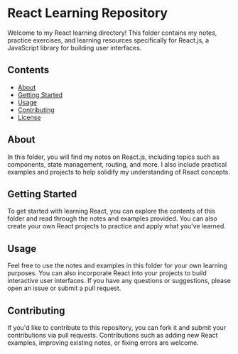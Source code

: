 # React Learning Repository

Welcome to my React learning directory! This folder contains my notes, practice exercises, and learning resources specifically for React.js, a JavaScript library for building user interfaces.

## Contents

- [About](#about)
- [Getting Started](#getting-started)
- [Usage](#usage)
- [Contributing](#contributing)
- [License](#license)

## About

In this folder, you will find my notes on React.js, including topics such as components, state management, routing, and more. I also include practical examples and projects to help solidify my understanding of React concepts.

## Getting Started

To get started with learning React, you can explore the contents of this folder and read through the notes and examples provided. You can also create your own React projects to practice and apply what you've learned.

## Usage

Feel free to use the notes and examples in this folder for your own learning purposes. You can also incorporate React into your projects to build interactive user interfaces. If you have any questions or suggestions, please open an issue or submit a pull request.

## Contributing

If you'd like to contribute to this repository, you can fork it and submit your contributions via pull requests. Contributions such as adding new React examples, improving existing notes, or fixing errors are welcome.

